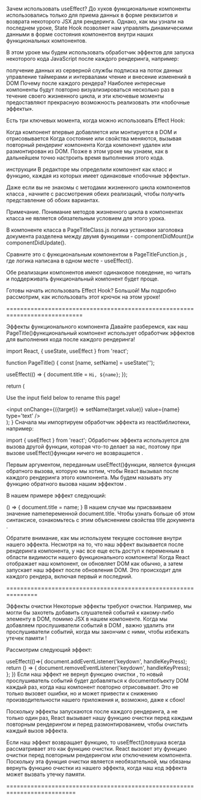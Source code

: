 Зачем использовать useEffect?
До хуков функциональные компоненты использовались только для приема данных в форме реквизитов и возврата некоторого JSX для рендеринга. Однако, как мы узнали на последнем уроке, State Hook позволяет нам управлять динамическими данными в форме состояния компонентов внутри наших функциональных компонентов.

В этом уроке мы будем использовать обработчик эффектов для запуска некоторого кода JavaScript после каждого рендеринга, например:

получение данных из серверной службы
подписка на поток данных
управление таймерами и интервалами
чтение и внесение изменений в DOM
Почему после каждого рендера?
Наиболее интересные компоненты будут повторно визуализироваться несколько раз в течение своего жизненного цикла, и эти ключевые моменты предоставляют прекрасную возможность реализовать эти «побочные эффекты».

Есть три ключевых момента, когда можно использовать Effect Hook:

Когда компонент впервые добавляется или монтируется в DOM и отрисовывается
Когда состояние или свойства меняются, вызывая повторный рендеринг компонента
Когда компонент удален или размонтирован из DOM.
Позже в этом уроке мы узнаем, как в дальнейшем точно настроить время выполнения этого кода.

инструкции
В редакторе мы определили компонент как класс и функцию, каждая из которых имеет одинаковые «побочные эффекты».

Даже если вы не знакомы с методами жизненного цикла компонентов класса , начните с рассмотрения обеих реализаций, чтобы получить представление об обоих вариантах.

Примечание. Понимание методов жизненного цикла в компонентах класса не является обязательным условием для этого урока.

В компоненте класса в PageTitleClass.js логика установки заголовка документа разделена между двумя функциями - componentDidMount()и componentDidUpdate().

Сравните это с функциональным компонентом в PageTitleFunction.js , где логика написана в одном месте - useEffect().

Обе реализации компонентов имеют одинаковое поведение, но читать и поддерживать функциональный компонент будет проще.

Готовы начать использовать Effect Hook? Большой! Мы подробно рассмотрим, как использовать этот крючок на этом уроке!

============================================================================

Эффекты функционального компонента
Давайте разберемся, как наш PageTitle()функциональный компонент использует обработчик эффектов для выполнения кода после каждого рендеринга!

import React, { useState, useEffect } from 'react';
 
function PageTitle() {
  const [name, setName] = useState('');
 
  useEffect(() => {
    document.title = `Hi, ${name}`;
  });
 
  return (
    <div>
      <p>Use the input field below to rename this page!</p>
      <input onChange={({target}) => setName(target.value)} value={name} type='text' />
    </div>
  );
}
Сначала мы импортируем обработчик эффекта из reactбиблиотеки, например:

import { useEffect } from 'react';
Обработчик эффекта используется для вызова другой функции, которая что-то делает за нас, поэтому при вызове useEffect()функции ничего не возвращается .

Первым аргументом, переданным useEffect()функции, является функция обратного вызова, которую мы хотим, чтобы React вызывал после каждого рендеринга этого компонента. Мы будем называть эту функцию обратного вызова нашим эффектом .

В нашем примере эффект следующий:

() => { document.title = name; }
В нашем случае мы присваиваем значение nameпеременной document.title. Чтобы узнать больше об этом синтаксисе, ознакомьтесь с этим объяснением свойства title документа .

Обратите внимание, как мы используем текущее состояние внутри нашего эффекта. Несмотря на то, что наш эффект вызывается после рендеринга компонента, у нас все еще есть доступ к переменным в области видимости нашего функционального компонента! Когда React отображает наш компонент, он обновляет DOM как обычно, а затем запускает наш эффект после обновления DOM. Это происходит для каждого рендера, включая первый и последний.

===============================================================

Эффекты очистки
Некоторые эффекты требуют очистки. Например, мы могли бы захотеть добавить слушателей событий к какому-либо элементу в DOM, помимо JSX в нашем компоненте. Когда мы добавляем прослушиватели событий в DOM , важно удалить эти прослушиватели событий, когда мы закончим с ними, чтобы избежать утечек памяти !

Рассмотрим следующий эффект:

useEffect(()=>{
  document.addEventListener('keydown', handleKeyPress);
  return () => {
    document.removeEventListener('keydown', handleKeyPress);
  };
})
Если наш эффект не вернул функцию очистки , то новый прослушиватель событий будет добавляться к documentобъекту DOM каждый раз, когда наш компонент повторно отрисовывает. Это не только вызовет ошибки, но и может привести к снижению производительности нашего приложения и, возможно, даже к сбою!

Поскольку эффекты запускаются после каждого рендеринга, а не только один раз, React вызывает нашу функцию очистки перед каждым повторным рендерингом и перед размонтированием, чтобы очистить каждый вызов эффекта.

Если наш эффект возвращает функцию, то useEffect()ловушка всегда рассматривает это как функцию очистки. React вызовет эту функцию очистки перед повторным рендерингом или отключением компонента. Поскольку эта функция очистки является необязательной, мы обязаны вернуть функцию очистки из нашего эффекта, когда наш код эффекта может вызвать утечку памяти.

==========================================================================
